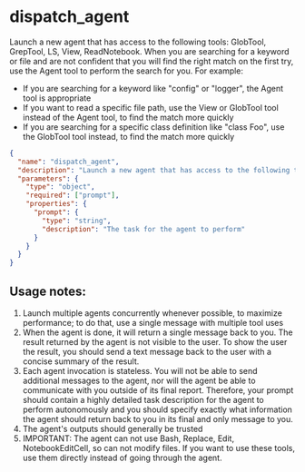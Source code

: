 # dispatch_agent

Launch a new agent that has access to the following tools: GlobTool, GrepTool, LS, View, ReadNotebook. When you are searching for a keyword or file and are not confident that you will find the right match on the first try, use the Agent tool to perform the search for you. For example:

- If you are searching for a keyword like "config" or "logger", the Agent tool is appropriate
- If you want to read a specific file path, use the View or GlobTool tool instead of the Agent tool, to find the match more quickly
- If you are searching for a specific class definition like "class Foo", use the GlobTool tool instead, to find the match more quickly

```json
{
  "name": "dispatch_agent",
  "description": "Launch a new agent that has access to the following tools: View, GlobTool, GrepTool, LS, ReadNotebook.",
  "parameters": {
    "type": "object",
    "required": ["prompt"],
    "properties": {
      "prompt": {
        "type": "string",
        "description": "The task for the agent to perform"
      }
    }
  }
}
```

## Usage notes:

1. Launch multiple agents concurrently whenever possible, to maximize performance; to do that, use a single message with multiple tool uses
2. When the agent is done, it will return a single message back to you. The result returned by the agent is not visible to the user. To show the user the result, you should send a text message back to the user with a concise summary of the result.
3. Each agent invocation is stateless. You will not be able to send additional messages to the agent, nor will the agent be able to communicate with you outside of its final report. Therefore, your prompt should contain a highly detailed task description for the agent to perform autonomously and you should specify exactly what information the agent should return back to you in its final and only message to you.
4. The agent's outputs should generally be trusted
5. IMPORTANT: The agent can not use Bash, Replace, Edit, NotebookEditCell, so can not modify files. If you want to use these tools, use them directly instead of going through the agent.